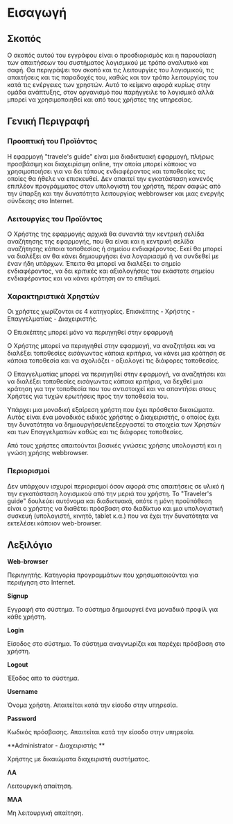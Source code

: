 # Εισαγωγή

## Σκοπός

Ο σκοπός αυτού του εγγράφου είναι ο προσδιορισμός και η παρουσίαση των απαιτήσεων του συστήματος λογισμικού με τρόπο αναλυτικό και σαφή. Θα περιγράψει τον σκοπό και τις λειτουργίες του λογισμικού, τις απαιτήσεις και τις παραδοχές του, καθώς και τον τρόπο λειτουργίας του κατά τις ενέργειες των χρηστών. Αυτό το κείμενο αφορά κυρίως στην ομάδα ανάπτυξης,  στον οργανισμό που παρήγγειλε το λογισμικό αλλά μπορεί να χρησιμοποιηθεί και από τους χρήστες της υπηρεσίας. 

## Γενική Περιγραφή

### Προοπτική του Προϊόντος 

Η εφαρμογή "travele's guide" είναι μια διαδικτυακή εφαρμογή, πλήρως προσβάσιμη και διαχειρίσιμη online, την οποία μπορεί κάποιος να χρησιμοποιήσει για να δει τόπους ενδιαφέροντος και τοποθεσίες τις οποίες θα ήθελε να επισκευθεί. Δεν απαιτεί την εγκατάσταση κανενός επιπλέον προγράμματος στον υπολογιστή του χρήστη, πέραν σαφώς από την ύπαρξη και την δυνατότητα λειτουργίας webbrowser και μιας ενεργής σύνδεσης στο Internet.

### Λειτουργίες του Προϊόντος 

Ο Χρήστης της εφαρμογής αρχικά θα συναντά την κεντρική σελίδα αναζήτησης της εφαρμογής, που θα είναι και η κεντρική σελίδα αναζήτησης κάποια τοποθεσίας ή σημείου ενδιαφέροντος. Εκεί θα μπορεί να διαλέξει αν θα κάνει δημιουργήσει ένα λογαριασμό ή να συνδεθεί με έναν ήδη υπάρχων. Έπειτα θα μπορεί να διαλέξει το σημείο ενδιαφέροντος, να δει κριτικές και αξιολογήσεις του εκάστοτε σημείου ενδιαφέροντος και να κάνει κράτηση αν το επιθυμεί. 


###  Χαρακτηριστικά Χρηστών 
Οι χρήστες χωρίζονται σε 4 κατηγορίες. Επισκέπτης - Χρήστης - Επαγγελματίας - Διαχειριστής.

Ο Επισκέπτης μπορεί μόνο να περιηγηθεί στην εφαρμογή

Ο Χρήστης μπορεί να περιηγηθεί στην εφαρμογή, να αναζητήσει και να διαλέξει τοποθεσίες εισάγωντας κάποια κριτήρια, να κάνει μια κράτηση σε κάποια τοποθεσία και να σχολιάζει - αξιολογεί τις διάφορες τοποθεσίες.

Ο Επαγγελματίας μπορεί να περιηγηθεί στην εφαρμογή, να αναζητήσει και να διαλέξει τοποθεσίες εισάγωντας κάποια κριτήρια, να δεχθεί μια κράτηση για την τοποθεσία που του αντιστοιχεί και να απαντήσει στους Χρήστες για τυχών ερωτήσεις προς την τοποθεσία του. 

Υπάρχει μια μοναδική εξαίρεση χρήστη που έχει πρόσθετα δικαιώματα. Αυτός είναι ένα μοναδικός ειδικός χρήστης ο Διαχειριστής, ο οποίος έχει την δυνατότητα να δημιουργήσει/επεξεργαστεί τα στοιχεία των Χρηστών και των Επαγγελματιών καθώς και τις διάφορες τοποθεσίες.

Από τους χρήστες απαιτούνται βασικές γνώσεις χρήσης υπολογιστή και η γνώση χρήσης webbrowser. 

### Περιορισμοί 
 
Δεν υπάρχουν ισχυροί περιορισμοί όσον αφορά στις απαιτήσεις σε υλικό ή την εγκατάσταση λογισμικού από την μεριά του χρήστη. Το "Traveler's guide" δουλεύει αυτόνομα και διαδικτυακά, οπότε η μόνη προϋπόθεση είναι ο χρήστης να διαθέτει πρόσβαση στο διαδίκτυο και μια υπολογιστική συσκευή (υπολογιστή, κινητό, tablet κ.α.) που να έχει την δυνατότητα να εκτελέσει κάποιον web-browser.




## Λεξιλόγιο

**Web-browser**

Περιηγητής. Κατηγορία προγραμμάτων που χρησιμοποιούνται για περιήγηση στο Internet. 

**Signup**

Εγγραφή στο σύστημα. Το σύστημα δημιουργεί ένα μοναδικό προφίλ για κάθε χρήστη. 

**Login**

Είσοδος στο σύστημα. Το σύστημα αναγνωρίζει και παρέχει πρόσβαση στο χρήστη.

**Logout**

Έξοδος απο το σύστημα.

**Username**

Όνομα χρήστη. Απαιτείται κατά την είσοδο στην υπηρεσία.

**Password**

Κωδικός πρόσβασης. Απαιτείται κατά την είσοδο στην υπηρεσία.

**Administrator - Διαχειριστής **

Χρήστης με δικαιώματα διαχειριστή συστήματος.

**ΛΑ**

Λειτουργική απαίτηση.

**ΜΛΑ**

Μη λειτουργική απαίτηση.


